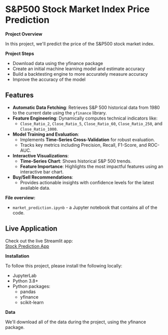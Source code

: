 # S&P500 Stock Market Index Price Prediction

**Project Overview**

In this project, we'll predict the price of the S&P500 stock market index.

**Project Steps**

* Download data using the yfinance package
* Create an initial machine learning model and estimate accuracy
* Build a backtesting engine to more accurately measure accuracy
* Improve the accuracy of the model

## Features
- **Automatic Data Fetching**: Retrieves S&P 500 historical data from 1980 to the current date using the `yfinance` library.
- **Feature Engineering**: Dynamically computes technical indicators like:
  - `Close_Ratio_2`, `Close_Ratio_5`, `Close_Ratio_60`, `Close_Ratio_250`, and `Close_Ratio_1000`.
- **Model Training and Evaluation**:
  - Implements **Time-Series Cross-Validation** for robust evaluation.
  - Tracks key metrics including Precision, Recall, F1-Score, and ROC-AUC.
- **Interactive Visualizations**:
  - **Time-Series Chart**: Shows historical S&P 500 trends.
  - **Feature Importance**: Highlights the most impactful features using an interactive bar chart.
- **Buy/Sell Recommendations**:
  - Provides actionable insights with confidence levels for the latest available data.

**File overview:**

* `market_prediction.ipynb` - a Jupyter notebook that contains all of the code.

## Live Application
Check out the live Streamlit app:  
[Stock Prediction App](https://stock-prediction-z3na7gm9kcjwcxkaazaqyq.streamlit.app/)



**Installation**

To follow this project, please install the following locally:

* JupyterLab
* Python 3.8+
* Python packages:
    * pandas
    * yfinance
    * scikit-learn

**Data**

We'll download all of the data during the project, using the yfinance package.

